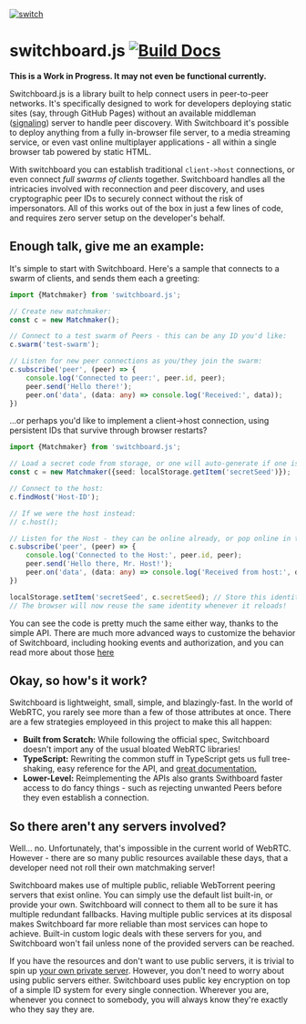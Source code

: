 [![switch](https://i.imgur.com/oK9kwVl.png)](https://shadowmoose.github.io/switchboard.js)
# switchboard.js [![Build Docs](https://github.com/shadowmoose/switchboard.js/workflows/Build%20Docs/badge.svg)](https://shadowmoose.github.io/switchboard.js)

__This is a Work in Progress. It may not even be functional currently.__

Switchboard.js is a library built to help connect users in peer-to-peer networks. It's specifically designed to work for developers deploying static sites (say, through GitHub Pages) without an available middleman ([signaling](https://developer.mozilla.org/en-US/docs/Web/API/WebRTC_API/Signaling_and_video_calling)) server to handle peer discovery. With Switchboard it's possible to deploy anything from a fully in-browser file server, to a media streaming service, or even vast online multiplayer applications - all within a single browser tab powered by static HTML.

With switchboard you can establish traditional `client->host` connections, or even connect *full swarms of clients* together. Switchboard handles all the intricacies involved with reconnection and peer discovery, and uses cryptographic peer IDs to securely connect without the risk of impersonators. All of this works out of the box in just a few lines of code, and requires zero server setup on the developer's behalf.

## Enough talk, give me an example:

It's simple to start with Switchboard. Here's a sample that connects to a swarm of clients, and sends them each a greeting:
```ts
import {Matchmaker} from 'switchboard.js';

// Create new matchmaker:
const c = new Matchmaker();

// Connect to a test swarm of Peers - this can be any ID you'd like:
c.swarm('test-swarm');

// Listen for new peer connections as you/they join the swarm:
c.subscribe('peer', (peer) => {
    console.log('Connected to peer:', peer.id, peer);
    peer.send('Hello there!');
    peer.on('data', (data: any) => console.log('Received:', data));
})
```

...or perhaps you'd like to implement a client->host connection, using persistent IDs that survive through browser restarts?
```ts
import {Matchmaker} from 'switchboard.js';

// Load a secret code from storage, or one will auto-generate if one isn't already saved:
const c = new Matchmaker({seed: localStorage.getItem('secretSeed')});  

// Connect to the host:
c.findHost('Host-ID');

// If we were the host instead:
// c.host();

// Listen for the Host - they can be online already, or pop online in the future:
c.subscribe('peer', (peer) => {
    console.log('Connected to the Host:', peer.id, peer);
    peer.send('Hello there, Mr. Host!');
    peer.on('data', (data: any) => console.log('Received from host:', data));
})

localStorage.setItem('secretSeed', c.secretSeed); // Store this identity for use later on reload.
// The browser will now reuse the same identity whenever it reloads!
```
You can see the code is pretty much the same either way, thanks to the simple API. There are much more advanced ways to customize the behavior of Switchboard, including hooking events and authorization, and you can read more about those [here](https://shadowmoose.github.io/switchboard.js)

## Okay, so how's it work?
Switchboard is lightweight, small, simple, and blazingly-fast. In the world of WebRTC, you rarely see more than a few of those attributes at once. There are a few strategies employeed in this project to make this all happen:

+ __Built from Scratch:__ While following the official spec, Switchboard doesn't import any of the usual bloated WebRTC libraries!
+ __TypeScript:__ Rewriting the common stuff in TypeScript gets us full tree-shaking, easy reference for the API, and [great documentation.](https://shadowmoose.github.io/switchboard.js)
+ __Lower-Level:__ Reimplementing the APIs also grants Swithboard faster access to do fancy things - such as rejecting unwanted Peers before they even establish a connection.

## So there aren't any servers involved?
Well... no. Unfortunately, that's impossible in the current world of WebRTC. However - there are so many public resources available these days, that a developer need not roll their own matchmaking server!

Switchboard makes use of multiple public, reliable WebTorrent peering servers that exist online. You can simply use the default list built-in, or provide your own. Switchboard will connect to them all to be sure it has multiple redundant fallbacks. Having multiple public services at its disposal makes Switchboard far more reliable than most services can hope to achieve. Built-in custom logic deals with these servers for you, and Switchboard won't fail unless none of the provided servers can be reached. 

If you have the resources and don't want to use public servers, it is trivial to spin up [your own private server](https://github.com/webtorrent/bittorrent-tracker). However, you don't need to worry about using public servers either. Switchboard uses public key encryption on top of a simple ID system for every single connection. Wherever you are, whenever you connect to somebody, you will always know they're exactly who they say they are.
